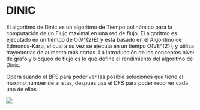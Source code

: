 # DINIC
El algoritmo de Dinic es un algoritmo de Tiempo polinómico para la computación de un Flujo maximal en una red de flujo. El algoritmo es ejecutado en un tiempo de O(V^{2}E) y está basado en el Algoritmo de Edmonds-Karp, el cual a su vez se ejecuta en un tiempo O(VE^{2}), y utiliza trayectorias de aumento más cortas. La introducción de los conceptos nivel de grafo y bloqueo de flujo es lo que define el rendimiento del algoritmo de Dinic.

Opera suando el BFS para poder ver las posible soluciones que tiene el maximo numoer de aristas, despues usa el DFS para poder recorrer cada uno de ellos. 

![](https://i.ytimg.com/vi/8pU6dh0CA6Y/maxresdefault.jpg)
